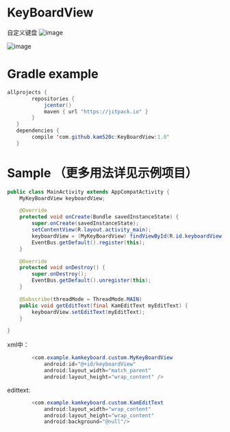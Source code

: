 KeyBoardView
==================
自定义键盘
 ![image](https://github.com/kam520c/KeyBoardView/raw/master/screenshots/num.png)

 ![image](https://github.com/kam520c/KeyBoardView/raw/master/screenshots/abc.png)

Gradle example
=======

```java
allprojects {
        repositories {
            jcenter()
            maven { url "https://jitpack.io" }
        }
   }
   dependencies {
        compile 'com.github.kam520c:KeyBoardView:1.0'
   }
```

Sample （更多用法详见示例项目）
=======

```java
public class MainActivity extends AppCompatActivity {
    MyKeyBoardView keyboardView;

    @Override
    protected void onCreate(Bundle savedInstanceState) {
        super.onCreate(savedInstanceState);
        setContentView(R.layout.activity_main);
        keyboardView = (MyKeyBoardView) findViewById(R.id.keyboardView);
        EventBus.getDefault().register(this);
    }

    @Override
    protected void onDestroy() {
        super.onDestroy();
        EventBus.getDefault().unregister(this);
    }

    @Subscribe(threadMode = ThreadMode.MAIN)
    public void getEditText(final KamEditText myEditText) {
        keyboardView.setEditText(myEditText);
    }

}
```

xml中：
```java
        <com.example.kamkeyboard.custom.MyKeyBoardView
            android:id="@+id/keyboardView"
            android:layout_width="match_parent"
            android:layout_height="wrap_content" />
```
edittext:
```java
        <com.example.kamkeyboard.custom.KamEditText
            android:layout_width="wrap_content"
            android:layout_height="wrap_content"
            android:background="@null"/>
```